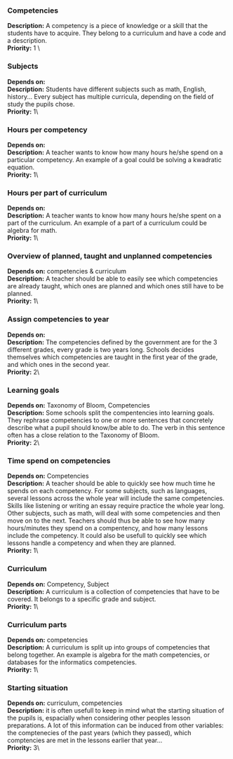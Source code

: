 ### Competencies
**Description:** A competency is a piece of knowledge or a skill that the students have to acquire. They belong to a curriculum and have a code and a description.\
**Priority:** 1 \

### Subjects
**Depends on:** \
**Description:** Students have different subjects such as math, English, history... Every subject has multiple curricula, depending on the field of study the pupils chose.\
**Priority:** 1\

### Hours per competency
**Depends on:**\
**Description:** A teacher wants to know how many hours he/she spend on a particular competency. An example of a goal could be solving a kwadratic equation.\
**Priority:** 1\

### Hours per part of curriculum
**Depends on:**\
**Description:** A teacher wants to know how many hours he/she spent on a part of the curriculum. An example of a part of a curriculum could be algebra for math.\
**Priority:** 1\

### Overview of planned, taught and unplanned competencies
**Depends on:** competencies & curriculum\
**Description:** A teacher should be able to easily see which competencies are already taught, which ones are planned and which ones still have to be planned.\
**Priority:** 1\

### Assign competencies to year
**Depends on:**\
**Description:** The competencies defined by the government are for the 3 different grades, every grade is two years long. Schools decides themselves which competencies are taught in the first year of the grade, and which ones in the second year.\
**Priority:** 2\

### Learning goals
**Depends on:** Taxonomy of Bloom, Competencies\
**Description:** Some schools split the compentencies into learning goals. They rephrase competencies to one or more sentences that concretely describe what a pupil should know/be able to do. The verb in this sentence often has a close relation to the Taxonomy of Bloom.\
**Priority:** 2\

### Time spend on competencies
**Depends on:** Competencies\
**Description:** A teacher should be able to quickly see how much time he spends on each competency. For some subjects, such as languages, several lessons across the whole year will include the same competencies. Skills like listening or writing an essay require practice the whole year long. Other subjects, such as math, will deal with some competencies and then move on to the next. Teachers should thus be able to see how many hours/minutes they spend on a compentency, and how many lessons include the competency. It could also be usefull to quickly see which lessons handle a competency and when they are planned.\
**Priority:** 1\

### Curriculum
**Depends on:** Competency, Subject\
**Description:** A curriculum is a collection of competencies that have to be covered. It belongs to a specific grade and subject.\
**Priority:** 1\

### Curriculum parts
**Depends on:** competencies\
**Description:** A curriculum is split up into groups of competencies that belong together. An example is algebra for the math competencies, or databases for the informatics competencies.\
**Priority:** 1\

### Starting situation
**Depends on:** curriculum, competencies\
**Description:** it is often usefull to keep in mind what the starting situation of the pupils is, espacially when considering other peoples lesson preparations. A lot of this information can be induced from other variables: the comptenecies of the past years (which they passed), which comptencies are met in the lessons earlier that year...\
**Priority:** 3\
